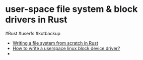 # user-space file system & **block drivers** in Rust
#Rust #userfs #kotbackup

- [Writing a file system from scratch in Rust](https://blog.carlosgaldino.com/writing-a-file-system-from-scratch-in-rust.html)
- [How to write a userspace linux block device driver?](https://stackoverflow.com/questions/2266677/how-to-write-a-userspace-linux-block-device-driver)
- 

